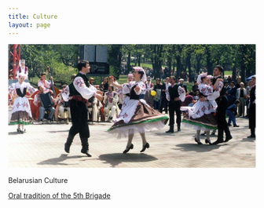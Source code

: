 ```yaml
---
title: Culture
layout: page
---
```


![Dancing in the Childrens' Park](dancing.jpg)  

Belarusian Culture  
  
[Oral tradition of the 5th Brigade](transcriptions/dzyonnik_5_brygady/fifth_brigade.html)
